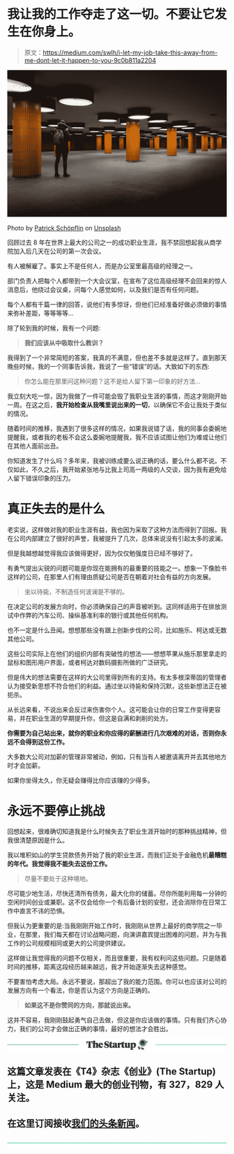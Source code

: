 # 我让我的工作夺走了这一切。不要让它发生在你身上。

> 原文：<https://medium.com/swlh/i-let-my-job-take-this-away-from-me-dont-let-it-happen-to-you-9c0b811a2204>

![](img/fd51eeecfff153a34c062c0e807a7fa4.png)

Photo by [Patrick Schöpflin](https://unsplash.com/photos/BnlNjW3AQZ0?utm_source=unsplash&utm_medium=referral&utm_content=creditCopyText) on [Unsplash](https://unsplash.com/search/photos/alone?utm_source=unsplash&utm_medium=referral&utm_content=creditCopyText)

回顾过去 8 年在世界上最大的公司之一的成功职业生涯，我不禁回想起我从商学院加入后几天在公司的第一次会议。

有人被解雇了。事实上不是任何人，而是办公室里最高级的经理之一。

部门负责人把每个人都带到一个大会议室，在宣布了这位高级经理不会回来的惊人消息后，他绕过会议桌，问每个人感觉如何，以及我们是否有任何问题。

每个人都有千篇一律的回答，说他们有多惊讶，但他们已经准备好做必须做的事情来弥补差距，等等等等…

除了轮到我的时候，我有一个问题:

> **我们应该从中吸取什么教训？**

我得到了一个非常简短的答案，我真的不满意，但也差不多就是这样了。直到那天晚些时候，我的一个同事告诉我，我说了一些“错误”的话。大致如下的东西:

> 你怎么能在那里问这种问题？这不是给人留下第一印象的好方法…

我立刻大吃一惊，因为我做了一件可能会毁了我职业生涯的事情，而这才刚刚开始一周。在这之后，**我开始检查从我嘴里说出来的一切**，以确保它不会让我处于类似的情况。

随着时间的推移，我遇到了很多这样的情况，如果我说错了话，我的同事会委婉地提醒我，或者我的老板不会这么委婉地提醒我，我不应该试图让他们为难或让他们在其他人面前出丑。

你知道发生了什么吗？多年来，我被训练成要么说正确的话，要么什么都不说。不仅如此，不久之后，我开始紧张地与比我上司高一两级的人交谈，因为我有避免给人留下错误印象的压力。

# 真正失去的是什么

老实说，这样做对我的职业生涯有益，我也因为采取了这种方法而得到了回报。我在公司内部建立了很好的声誉，我被提升了几次，总体来说没有引起太多的波澜。

但是我越想越觉得我应该做得更好，因为仅仅勉强度日已经不够好了。

有勇气提出尖锐的问题可能是你现在能拥有的最重要的技能之一。想象一下像脸书这样的公司，在那里人们有理由质疑公司是否在朝着对社会有益的方向发展。

> 坐以待毙，不制造任何波澜是不够的。

在决定公司的发展方向时，你必须确保自己的声音被听到。这同样适用于在排放测试中作弊的汽车公司、操纵基准利率的银行或其他任何机构。

也不一定是什么丑闻。想想那些没有跟上创新步伐的公司，比如施乐、柯达或无数其他公司。

这些公司实际上在他们的组织内部有突破性的想法——想想苹果从施乐那里拿走的鼠标和图形用户界面，或者柯达对数码摄影所做的广泛研究。

但是伟大的想法需要在这样的大公司里得到所有的支持。有太多根深蒂固的管理者认为接受新思想不符合他们的利益。通过坐以待毙和保持沉默，这些新想法正在被扼杀。

从长远来看，不说出来会反过来伤害你个人。这可能会让你的日常工作变得更容易，并在职业生涯的早期提升你，但这是自满和剥削的处方。

**你需要为自己站出来，就你的职业和你应得的薪酬进行几次艰难的对话，否则你永远不会得到这份工作。**

大多数大公司对加薪的管理非常被动，例如，只有当有人被邀请离开并去其他地方时才会加薪。

如果你坐得太久，你无疑会赚得比你应该赚的少得多。

# 永远不要停止挑战

回想起来，很难确切知道我是什么时候失去了职业生涯开始时的那种挑战精神，但我很清楚原因是什么。

我以堆积如山的学生贷款债务开始了我的职业生涯，而我们正处于金融危机**最糟糕的年代。我觉得我不能失去这份工作。**

> 尽量不要处于这种境地。

尽可能少地生活，尽快还清所有债务，最大化你的储蓄。尽你所能利用每一分钟的空闲时间创业或兼职。这不仅会给你一个有后备计划的安慰，还会消除你在日常工作中直言不讳的恐惧。

但我认为更重要的是:当我刚刚开始工作时，我刚刚从世界上最好的商学院之一毕业，在那里，我们每天都在讨论战略问题，向演讲嘉宾提出困难的问题，并为与我工作的公司规模相同或更大的公司提供建议。

这样做让我觉得我的问题不仅相关，而且很重要，我有权利问这些问题。只是随着时间的推移，距离这段经历越来越远，我才开始逐渐失去这种感觉。

不要害怕考虑大局。永远不要说，那超出了我的能力范围。你可以也应该对公司的发展方向有一个看法，你是否认为这个方向是正确的。

> **如果这不是你赞同的方向，那就说出来。**

这并不容易，我刚刚鼓起勇气自己去做，但这是你应该做的事情。只有我们齐心协力，我们的公司才会做出正确的事情，最好的想法才会胜出。

[![](img/308a8d84fb9b2fab43d66c117fcc4bb4.png)](https://medium.com/swlh)

## 这篇文章发表在《T4》杂志《创业》(The Startup)上，这是 Medium 最大的创业刊物，有 327，829 人关注。

## 在这里订阅接收[我们的头条新闻](http://growthsupply.com/the-startup-newsletter/)。

[![](img/b0164736ea17a63403e660de5dedf91a.png)](https://medium.com/swlh)